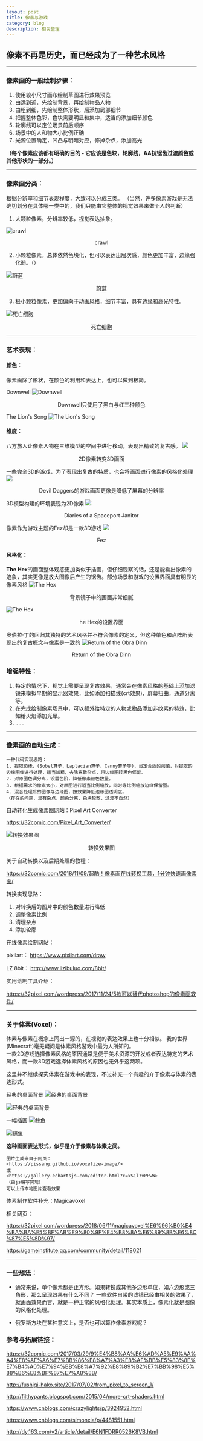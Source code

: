 ```yaml
---
layout: post
title: 像素与游戏
category: blog
description: 相关整理
---
```



## 像素不再是历史，而已经成为了一种艺术风格

---

### 像素画的一般绘制步骤：
1. 使用较小尺寸画布绘制草图进行效果预览
2. 由远到近，先绘制背景，再绘制物品人物
3. 由粗到细，先绘制整体形状，后添加局部细节
4. 把握整体色彩，色块需要明显和集中，适当的添加细节颜色
5. 轮廓线可以定位场景前后顺序
6. 场景中的人和物大小比例正确
7. 光源位置确定，凹凸与明暗对应，修掉杂点，添加高光  

**（每个像素应该都有明确的目的 - 它应该是色块，轮廓线，AA抗锯齿过渡颜色或其他形状的一部分。）**

---

### 像素画分类：
根据分辨率和细节表现程度，大致可以分成三类。
（当然，许多像素游戏是无法确切划分在具体哪一类中的，我们只能由它整体的视觉效果来做个人的判断）

1. 大颗粒像素，分辨率较低，视觉表达抽象。

![crawl](../../images/Blog_img/2019-7-19-Pixel-and-Game1.jpg)
<center>crawl</center>

2. 小颗粒像素，总体依然色块化，但可以表达出层次感，颜色更加丰富，边缘强化弱。（）

![蔚蓝](../../images/Blog_img/2019-7-19-Pixel-and-Game2.jpg)
<center>蔚蓝</center>

3. 极小颗粒像素，更加偏向于动画风格，细节丰富，具有边缘和高光特性。

![死亡细胞](../../images/Blog_img/2019-7-19-Pixel-and-Game3.jpg)
<center>死亡细胞</center>


---

### 艺术表现：
#### 颜色：
像素画除了形状，在颜色的利用和表达上，也可以做到极简。

Downwell
![Downwell](../../images/Blog_img/2019-7-19-Pixel-and-Game4.jpg)
<center>Downwell只使用了黑白与红三种颜色</center>

The Lion's Song
![The Lion's Song](../../images/Blog_img/2019-7-19-Pixel-and-Game5.jpg)
<center></center>



#### 维度： 
八方旅人让像素人物在三维模型的空间中进行移动，表现出精致的复古感。
![](../../images/Blog_img/2019-7-19-Pixel-and-Game6.jpg)
<center>2D像素转变3D画面</center>

一些完全3D的游戏，为了表现出复古的特质，也会将画面进行像素的风格化处理
![](../../images/Blog_img/2019-7-19-Pixel-and-Game7.jpg)
<center>Devil Daggers的游戏画面更像是降低了屏幕的分辨率</center>

3D模型构建的环境表现为2D像素
![](../../images/Blog_img/2019-7-19-Pixel-and-Game8.png)
<center>Diaries of a Spaceport Janitor</center>

像素作为游戏主题的Fez却是一款3D游戏
![](../../images/Blog_img/2019-7-19-Pixel-and-Game9.jpg)
<center>Fez</center>




#### 风格化：
**The Hex**的画面整体观感更加类似于插画，但仔细观察的话，还是能看出像素的迹象，其实更像是放大图像后产生的锯齿。部分场景和游戏的设置界面具有明显的像素风格
![The Hex](../../images/Blog_img/2019-7-19-Pixel-and-Game10.png)
<center>背景镜子中的画面非常细腻</center>

![The Hex](../../images/Blog_img/2019-7-19-Pixel-and-Game11.png)
<center>he Hex的设置界面</center>



奥伯拉·丁的回归其独特的艺术风格并不符合像素的定义，但这种单色和点阵所表现出的复古概念与像素是一致的
![Return of the Obra Dinn](../../images/Blog_img/2019-7-19-Pixel-and-Game12.jpg)
<center>Return of the Obra Dinn</center>



### 增强特性：
1. 特定的情况下，视觉上需要呈现复古效果，通常会在像素风格的基础上添加滤镜来模拟早期的显示器效果，比如添加扫描线(crt效果)，屏幕扭曲，通道分离等。
2. 在完成绘制像素场景中，可以额外给特定的人物或物品添加非纹素的特效，比如给火焰添加光晕。
3. ......

---

### 像素画的自动生成：
	一种代码实现思路：
	1. 提取边缘，(Sobel算子，Laplacian算子，Canny算子等)，设定合适的阈值，对提取的边缘图像进行处理，适当加粗，去除离散杂点，将边缘图转黑色保留。
	2. 对原图色调分离，设置色阶，降低像素颜色数量。
	3. 根据需求的像素大小，对原图进行适当比例缩放，同时等比例缩放边缘保留图。
	4. 混合处理后的图像与边缘图，按效果降低边缘图透明度。
	（存在的问题，具有杂点，颜色分离，色块较散，过渡不自然）


自动转化生成像素图网站：Pixel Art Converter  

<https://32comic.com/Pixel_Art_Converter/>

![转换效果图](../../images/Blog_img/2019-7-19-Pixel-and-Game17.png)
<center>转换效果图</center>

关于自动转换以及后期处理的教程：

<https://32comic.com/2018/11/09/超酷！像素画在线转换工具，1分钟快速画像素画/>

转换实现思路：
1. 对转换后的图片中的颜色数量进行降低
2. 调整像素比例
3. 清理杂点
4. 添加轮廓

在线像素绘制网站：

pixilart： <https://www.pixilart.com/draw>

LZ 8bit： <http://www.lizibuluo.com/8bit/>

实用绘制工具介绍：

<https://32pixel.com/wordpress/2017/11/24/5款可以替代photoshop的像素画软件/>

---

### 关于体素(Voxel)：
体素与像素在概念上同出一源的，在视觉的表达效果上也十分相似。
我的世界(Minecraft)毫无疑问是体素风格游戏中最为人所知的。  
一款2D游戏选择像素风格的原因通常是便于美术资源的开发或者表达特定的艺术风格，而一款3D游戏选择体素风格的原因也无外乎这两项。

这里并不继续探究体素在游戏中的表现，不过补充一个有趣的介于像素与体素的表达形式。

经典的桌面背景
![经典的桌面背景](../../images/Blog_img/2019-7-19-Pixel-and-Game13.png)
<center></center>

![经典的桌面背景](../../images/Blog_img/2019-7-19-Pixel-and-Game14.png)
<center></center>

一幅插画
![鲸鱼](../../images/Blog_img/2019-7-19-Pixel-and-Game15.png)
<center></center>

![鲸鱼](../../images/Blog_img/2019-7-19-Pixel-and-Game16.png)
<center></center>

**这种画面表达形式，似乎是介于像素与体素之间。**


	图片生成来自于网页：
	<https://pissang.github.io/voxelize-image/>
	或
	<https://gallery.echartsjs.com/editor.html?c=xS1l7vPPwW>
	（由js编写实现）  
	可以上传本地图片查看效果

体素制作软件补充：Magicavoxel

相关网页：

https://32pixel.com/wordpress/2018/06/11/magicavoxel%E6%96%B0%E4%BA%BA%E5%BF%AB%E9%80%9F%E4%B8%8A%E6%89%8B%E6%8C%87%E5%8D%97/

https://gameinstitute.qq.com/community/detail/118021

---

### 一些想法：

* 通常来说，单个像素都是正方形。如果转换成其他多边形单位，如六边形或三角形，那么呈现效果有什么不同？
一些软件自带的滤镜已经由相关的效果了，就画面效果而言，就是一种正常的风格化处理。其实本质上，像素化就是图像的风格化处理。

* 俄罗斯方块在某种意义上，是否也可以算作像素游戏呢？



### 参考与拓展链接：

https://32comic.com/2017/03/29/9%E4%B8%AA%E6%AD%A5%E9%AA%A4%E8%AF%A6%E7%BB%86%E8%A7%A3%E8%AF%BB%E5%83%8F%E7%B4%A0%E7%94%BB%E8%A7%92%E8%89%B2%E7%BB%98%E5%88%B6%E8%BF%87%E7%A8%8B/

http://fushigi-hako.site/2017/07/02/from_pixel_to_screen_1/

http://filthypants.blogspot.com/2015/04/more-crt-shaders.html

https://www.cnblogs.com/crazylights/p/3924952.html

https://www.cnblogs.com/simonxia/p/4481551.html

http://dy.163.com/v2/article/detail/E6N1FDRR0526K8VB.html

